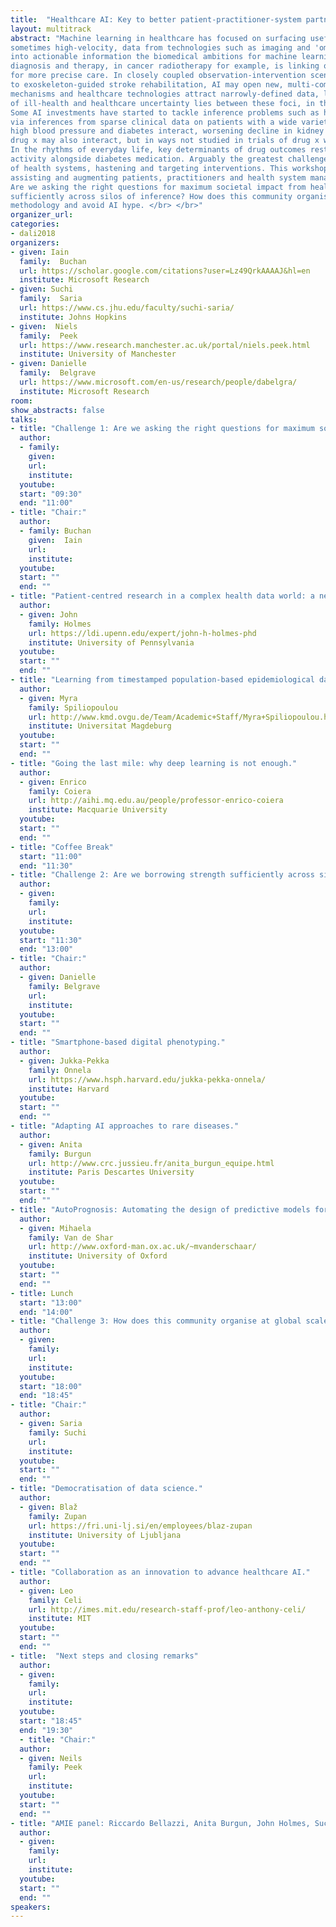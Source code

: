 ```yaml
---
title:  "Healthcare AI: Key to better patient-practitioner-system partnerships"
layout: multitrack
abstract: "Machine learning in healthcare has focused on surfacing useful structure from high-volume, 
sometimes high-velocity, data from technologies such as imaging and 'omics. As this structure is translated 
into actionable information the biomedical ambitions for machine learning are growing. The crossover between 
diagnosis and therapy, in cancer radiotherapy for example, is linking observation and intervention processes 
for more precise care. In closely coupled observation-intervention scenarios, such as brain stimulation linked 
to exoskeleton-guided stroke rehabilitation, AI may open new, multi-component therapies. Single diseases, disciplines, 
mechanisms and healthcare technologies attract narrowly-defined data, learning and inference. Yet, the major burden
of ill-health and healthcare uncertainty lies between these foci, in the noisy, real-world complexity of health and care. 
Some AI investments have started to tackle inference problems such as hastening interventions to save kidney function 
via inferences from sparse clinical data on patients with a wide variety of conditions. Indeed, conditions such as 
high blood pressure and diabetes interact, worsening decline in kidney function. These two conditions and 
drug x may also interact, but in ways not studied in trials of drug x where patients with multiple conditions were excluded. 
In the rhythms of everyday life, key determinants of drug outcomes rest with the patient, for example diet and physical 
activity alongside diabetes medication. Arguably the greatest challenge for AI in healthcare is to surface the dynamics 
of health systems, hastening and targeting interventions. This workshop will assemble a variety of perspectives in accelerating, 
assisting and augmenting patients, practitioners and health system managers with machine learning. We will challenge ourselves to ask: 
Are we asking the right questions for maximum societal impact from health-related machine learning? Are we borrowing strength 
sufficiently across silos of inference? How does this community organise at global scale to share well-formed problems to advance 
methodology and avoid AI hype. </br> </br>" 
organizer_url: 
categories:
- dali2018
organizers:
- given: Iain  
  family:  Buchan 
  url: https://scholar.google.com/citations?user=Lz49QrkAAAAJ&hl=en
  institute: Microsoft Research
- given: Suchi   
  family:  Saria 
  url: https://www.cs.jhu.edu/faculty/suchi-saria/
  institute: Johns Hopkins
- given:  Niels   
  family:  Peek 
  url: https://www.research.manchester.ac.uk/portal/niels.peek.html
  institute: University of Manchester
- given: Danielle  
  family:  Belgrave 
  url: https://www.microsoft.com/en-us/research/people/dabelgra/
  institute: Microsoft Research
room: 
show_abstracts: false
talks:
- title: "Challenge 1: Are we asking the right questions for maximum societal impact from health-related machine learning? Fitting more complex functions to a previously published objective is not a good use of machine learning effort; problems need better selection, framing and evaluation metrics."
  author:
  - family: 
    given:  
    url: 
    institute: 
  youtube: 
  start: "09:30"
  end: "11:00" 
- title: "Chair:"
  author:
  - family: Buchan
    given:  Iain
    url: 
    institute: 
  youtube: 
  start: ""
  end: "" 
- title: "Patient-centred research in a complex health data world: a new role for ML."
  author:
  - given: John 
    family: Holmes
    url: https://ldi.upenn.edu/expert/john-h-holmes-phd
    institute: University of Pennsylvania
  youtube: 
  start: ""
  end: ""
- title: "Learning from timestamped population-based epidemiological data."
  author:
  - given: Myra  
    family: Spiliopoulou
    url: http://www.kmd.ovgu.de/Team/Academic+Staff/Myra+Spiliopoulou.html
    institute: Universitat Magdeburg
  youtube: 
  start: ""
  end: ""
- title: "Going the last mile: why deep learning is not enough."
  author:
  - given: Enrico 
    family: Coiera
    url: http://aihi.mq.edu.au/people/professor-enrico-coiera
    institute: Macquarie University
  youtube: 
  start: ""
  end: ""
- title: "Coffee Break"
  start: "11:00"
  end: "11:30"
- title: "Challenge 2: Are we borrowing strength sufficiently across silos of inference to be patient-centred and population-serving? Studies that focus on prediction using offline datasets without collaborative feedback are limited; problems need addressing within systems at reasonable resolution (time, place, person)."
  author: 
  - given: 
    family: 
    url: 
    institute: 
  youtube: 
  start: "11:30"
  end: "13:00" 
- title: "Chair:"
  author: 
  - given: Danielle
    family: Belgrave
    url: 
    institute: 
  youtube: 
  start: ""
  end: "" 
- title: "Smartphone-based digital phenotyping."
  author:
  - given: Jukka-Pekka
    family: Onnela
    url: https://www.hsph.harvard.edu/jukka-pekka-onnela/
    institute: Harvard
  youtube: 
  start: ""
  end: ""
- title: "Adapting AI approaches to rare diseases."
  author:
  - given: Anita
    family: Burgun
    url: http://www.crc.jussieu.fr/anita_burgun_equipe.html
    institute: Paris Descartes University
  youtube: 
  start: ""
  end: ""
- title: "AutoPrognosis: Automating the design of predictive models for clinical risk and prognosis."
  author:
  - given: Mihaela  
    family: Van de Shar
    url: http://www.oxford-man.ox.ac.uk/~mvanderschaar/
    institute: University of Oxford
  youtube: 
  start: ""
  end: ""
- title: Lunch
  start: "13:00"
  end: "14:00"
- title: "Challenge 3: How does this community organise at global scale to share well-formed problems to advance health data science and avoid AI hype? Technology-led collaborations attract poorly framed problems; our field needs to embrace a more interdisciplinary approach and pursue more careful and meaningful collaborations, in concert."
  author:
  - given: 
    family: 
    url: 
    institute: 
  youtube: 
  start: "18:00"
  end: "18:45"
- title: "Chair:" 
  author:
  - given: Saria
    family: Suchi
    url: 
    institute: 
  youtube: 
  start: ""
  end: ""
- title: "Democratisation of data science."
  author:
  - given: Blaž  
    family: Zupan
    url: https://fri.uni-lj.si/en/employees/blaz-zupan
    institute: University of Ljubljana
  youtube: 
  start: ""
  end: ""
- title: "Collaboration as an innovation to advance healthcare AI."
  author:
  - given: Leo 
    family: Celi
    url: http://imes.mit.edu/research-staff-prof/leo-anthony-celi/
    institute: MIT
  youtube: 
  start: ""
  end: ""
- title:  "Next steps and closing remarks"
  author:
  - given: 
    family:
    url: 
    institute: 
  youtube: 
  start: "18:45"
  end: "19:30"
  - title: "Chair:" 
  author:
  - given: Neils
    family: Peek
    url: 
    institute: 
  youtube: 
  start: ""
  end: ""
- title: "AMIE panel: Riccardo Bellazzi, Anita Burgun, John Holmes, Suchi Saria and Allan Tucker"
  author:
  - given:  
    family: 
    url: 
    institute: 
  youtube: 
  start: ""
  end: ""
speakers:
---
```

